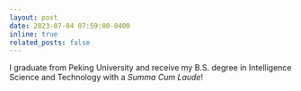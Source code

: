 ```yaml
---
layout: post
date: 2023-07-04 07:59:00-0400
inline: true
related_posts: false
---
```

I graduate from Peking University and receive my B.S. degree in Intelligence Science and Technology with a *Summa Cum Laude*!
